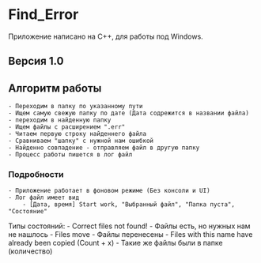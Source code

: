 # Find_Error
Приложение написано на C++, для работы под Windows. 

## Версия 1.0


## Алгоритм работы

	- Переходим в папку по указанному пути
	- Ищем самую свежую папку по дате (Дата содрежится в названии файла)
	- переходим в найденную папку
	- Ищем файлы с расширением ".err"
	- Читаем первую строку найденнего файла
	- Сравниваем "шапку" с нужной нам ошибкой
	- Найденно совпадение - отправляем файл в другую папку 
	- Процесс работы пишется в лог файл 

### Подробности
	
	- Приложение работает в фоновом режиме (Без консоли и UI)
	- Лог файл имеет вид
		- [Дата, время] Start work, "Выбранный файл", "Папка пуста", "Состояние"
		
Типы состояний:
	- Correct files not found! - Файлы есть, но нужных нам не нашлось
	- Files move - Файлы перенесены
	- Files with this name have already been copied (Count + x) - Такие же файлы были в папке (количество)